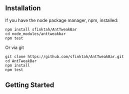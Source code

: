 ## Installation

If you have the node package manager, npm, installed:

```shell
npm install sfinktah/AntTweakBar
cd node_modules/anttweakbar
npm test
```

Or via git

```shell
git clone https://github.com/sfinktah/AntTweakBar.git
cd AntTweakBar
npm install
npm test
```

## Getting Started
